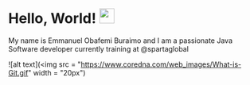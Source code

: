 # Hello, World! <img src="https://raw.githubusercontent.com/MartinHeinz/MartinHeinz/master/wave.gif" width="30px">
My name is Emmanuel Obafemi Buraimo and I am a passionate Java Software developer currently training at @spartaglobal

<!-- Actual text -->

![alt text](<img src = "https://www.coredna.com/web_images/What-is-Git.gif" width = "20px")
<!--
**Zinan10/Zinan10** is a ✨ _special_ ✨ repository because its `README.md` (this file) appears on your GitHub profile.

Here are some ideas to get you started:

- 🔭 I’m currently working on ...
- 🌱 I’m currently learning ...
- 👯 I’m looking to collaborate on ...
- 🤔 I’m looking for help with ...
- 💬 Ask me about ...
- 📫 How to reach me: ...
- 😄 Pronouns: ...
- ⚡ Fun fact: ...
-->
